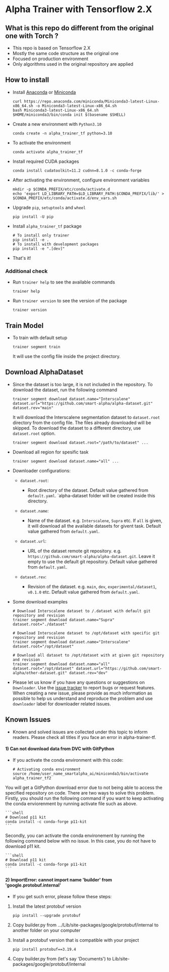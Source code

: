 # Alpha Trainer with Tensorflow 2.X

## What is this repo do different from the original one with Torch ?

- This repo is based on Tensorflow 2.X
- Mostly the same code structure as the original one
- Focused on production environment
- Only algorithms used in the original repository are applied

## How to install

- Install [Anaconda](https://www.anaconda.com/distribution/) or [Miniconda](https://docs.conda.io/en/latest/miniconda.html)

    ```shell
    curl https://repo.anaconda.com/miniconda/Miniconda3-latest-Linux-x86_64.sh -o Miniconda3-latest-Linux-x86_64.sh
    bash Miniconda3-latest-Linux-x86_64.sh
    $HOME/miniconda3/bin/conda init $(basename $SHELL)
    ```

- Create a new environment with `Python3.10`

    ```shell
    conda create -n alpha_trainer_tf python=3.10
    ```

- To activate the environment

    ```shell
    conda activate alpha_trainer_tf
    ```

- Install required CUDA packages

    ```shell
    conda install cudatoolkit=11.2 cudnn=8.1.0 -c conda-forge
    ```

- After activating the environment, configure environment variables

    ```shell
    mkdir -p $CONDA_PREFIX/etc/conda/activate.d
    echo 'export LD_LIBRARY_PATH=$LD_LIBRARY_PATH:$CONDA_PREFIX/lib/' > $CONDA_PREFIX/etc/conda/activate.d/env_vars.sh
    ```

- Upgrade `pip`, `setuptools` and `wheel`

    ```shell
    pip install -U pip
    ```

- Install `alpha_trainer_tf` package

    ```shell
    # To install only trainer
    pip install -e .
    # To install with development packages
    pip install -e ".[dev]"
    ```

- That's it!

### Additional check

- Run `trainer help` to see the available commands

    ```shell
    trainer help
    ```

- Run `trainer version` to see the version of the package

    ```shell
    trainer version
    ```

## Train Model

- To train with default setup

    ```shell
    trainer segment train
    ```

    It will use the config file inside the project directory.

## Download AlphaDataset

- Since the dataset is too large, it is not included in the repository. To download the dataset, run the following command

    ```shell
    trainer segment download dataset.name="Interscalene" dataset.url="https://github.com/smart-alpha/alpha-dataset.git" dataset.rev="main"
    ```

    It will download the Interscalene segmentation dataset  to `dataset.root` directory from the config file. The files
    already downloaded will be skipped. To download the dataset to a different directory, use `dataset.root` option.

    ```shell
    trainer segment download dataset.root="/path/to/dataset" ...
    ```

- Download all region for spesific task

    ```shell
    trainer segment download dataset.name="all" ...
    ```

- Downloader configurations:

  - `dataset.root`:
    - Root directory of the dataset. Default value gathered from `default.yaml`. `alpha-dataset folder will be created inside this directory.

  - `dataset.name`:
    - Name of the dataset. e.g. `Interscalene`, `Supra` etc. If `all` is given, it will download all the available datasets for givent task. Default value gathered from `default.yaml`.

  - `dataset.url`:
    - URL of the dataset remote git repository. e.g. `https://github.com/smart-alpha/alpha-dataset.git`. Leave it empty to use the default git repository. Default value gathered from `default.yaml`.

  - `dataset.rev`:
    - Revision of the dataset. e.g. `main`, `dev`, `experimental/dataset1`, `v0.1.0` etc. Default value gathered from `default.yaml`.

- Some download examples

    ```shell
    # Download Interscalene dataset to /.dataset with default git repository and revision
    trainer segment download dataset.name="Supra" dataset.root="./dataset"

    # Download Interscalene dataset to /opt/dataset with specific git repository and revision
    trainer segment download dataset.name="Interscalene" dataset.root="/opt/dataset"

    # Download all dataset to /opt/dataset with at given git repository and revision
    trainer segment download dataset.name="all" dataset.root="/opt/dataset" dataset.url="https://github.com/smart-alpha/other-dataset.git" dataset.rev="dev"
    ```

- Please let us know if you have any questions or suggestions on `Downloader`. Use the [issue tracker](https://github.com/smart-alpha/alpha-trainer-tf/issues) to report bugs or request features. When creating a new issue, please provide as much information as possible to help us understand and reproduce the problem and use `downloader` label for downloader related issues.


## Known Issues

- Known and solved issues are collected under this topic to inform readers. Please check all titles if you face an error in alpha-trainer-tf.

#### 1) Can not download data from DVC with GitPython

- If you activate the conda environment with this code:

    ```shell
    # Activating conda environment
    source /home/user_name_smartalpha_ai/miniconda3/bin/activate alpha_trainer_tf2
    ```

You will get a GitPython download error due to not being able to access the specified repository on code. There are two ways to solve this problem. Firstly, you should run the following command if you want to keep activating the conda enviorenment by running activate file such as above.

    ```shell
    # Download p11 kit
    conda install -c conda-forge p11-kit
    ```

Secondly, you can activate the conda environement by running the following command below with no issue. In this case, you do not have to download p11 kit.

    ```shell
    # Download p11 kit
    conda install -c conda-forge p11-kit
    ```

#### 2) ImportError: cannot import name 'builder' from 'google.protobuf.internal'
- If you get such error, please follow these steps:
1. Install the latest protobuf version 
    ```shell
    pip install --upgrade protobuf
    ```
2. Copy builder.py from .../Lib/site-packages/google/protobuf/internal to another folder on your computer 

3. Install a protobuf version that is compatible with your project

    ```shell
    pip install protobuf==3.19.4
    ```
4. Copy builder.py from (let's say 'Documents') to Lib/site-packages/google/protobuf/internal
